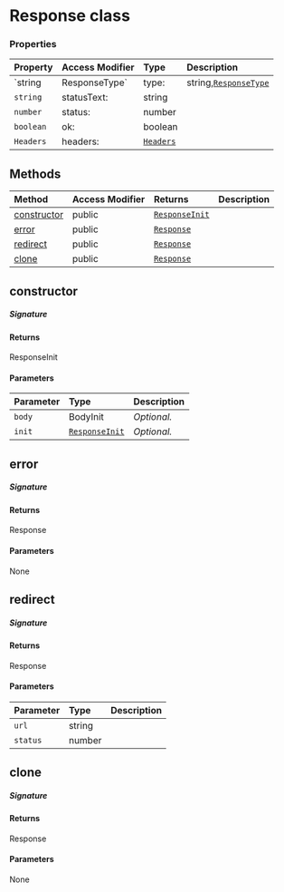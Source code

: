 # Response class









### Properties

| Property	   | Access Modifier | Type	| Description|
|:-------------|:----|:-------|:-----------|
|`string|ResponseType`     | type: | string,[`ResponseType`](ResponseType.md) |  |
|`string`     | statusText: | string |  |
|`number`     | status: | number |  |
|`boolean`     | ok: | boolean |  |
|`Headers`     | headers: | [`Headers`](Headers.md) |  |




## Methods

| Method	   | Access Modifier | Returns	| Description|
|:-------------|:----|:-------|:-----------|
|[constructor](#constructor~3egg9)     | public | [`ResponseInit`](ResponseInit.md) |  |
|[error](#error~o8xg9)     | public | [`Response`](Response.md) |  |
|[redirect](#redirect~ikt49)     | public | [`Response`](Response.md) |  |
|[clone](#clone~mtkw9)     | public | [`Response`](Response.md) |  |




## constructor



##### Signature

#### Returns
ResponseInit

#### Parameters


| Parameter	   | Type    | Description |
|:-------------|:---------------|:------------|
| `body`    | BodyInit | _Optional._ |
| `init`    | [`ResponseInit`](ResponseInit.md) | _Optional._ |


## error



##### Signature

#### Returns
Response

#### Parameters
None


## redirect



##### Signature

#### Returns
Response

#### Parameters


| Parameter	   | Type    | Description |
|:-------------|:---------------|:------------|
| `url`    | string |  |
| `status`    | number |  |


## clone



##### Signature

#### Returns
Response

#### Parameters
None

